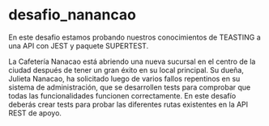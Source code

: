 # desafio_nanancao
En este desafio estamos probando nuestros conocimientos de TEASTING a una API con 
JEST y paquete SUPERTEST.

La Cafetería Nanacao está abriendo una nueva sucursal en el centro de la ciudad después de
tener un gran éxito en su local principal.
Su dueña, Julieta Nanacao, ha solicitado luego de varios fallos repentinos en su sistema de
administración, que se desarrollen tests para comprobar que todas las funcionalidades
funcionen correctamente.
En este desafío deberás crear tests para probar las diferentes rutas existentes en la API
REST de apoyo.
